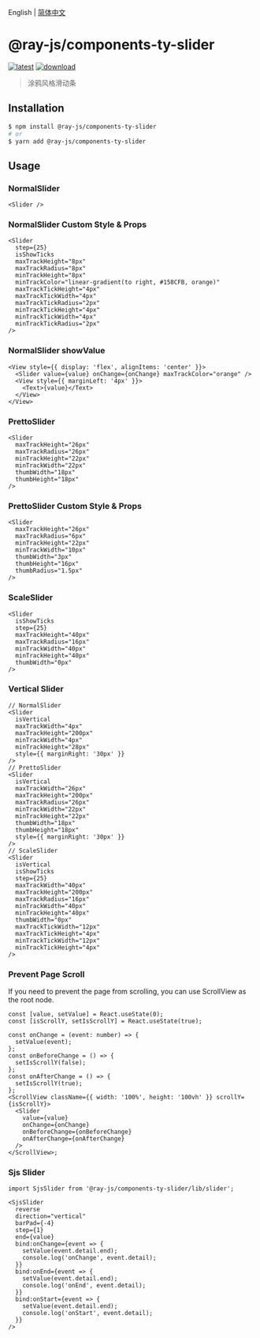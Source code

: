 English | [简体中文](./README-zh_CN.md)

# @ray-js/components-ty-slider

[![latest](https://img.shields.io/npm/v/@ray-js/components-ty-slider/latest.svg)](https://www.npmjs.com/package/@ray-js/components-ty-slider) [![download](https://img.shields.io/npm/dt/@ray-js/components-ty-slider.svg)](https://www.npmjs.com/package/@ray-js/components-ty-slider)

> 涂鸦风格滑动条

## Installation

```sh
$ npm install @ray-js/components-ty-slider
# or
$ yarn add @ray-js/components-ty-slider
```

## Usage

### NormalSlider

```tsx
<Slider />
```

### NormalSlider Custom Style & Props

```tsx
<Slider
  step={25}
  isShowTicks
  maxTrackHeight="8px"
  maxTrackRadius="8px"
  minTrackHeight="8px"
  minTrackColor="linear-gradient(to right, #158CFB, orange)"
  maxTrackTickHeight="4px"
  maxTrackTickWidth="4px"
  maxTrackTickRadius="2px"
  minTrackTickHeight="4px"
  minTrackTickWidth="4px"
  minTrackTickRadius="2px"
/>
```

### NormalSlider showValue

```tsx
<View style={{ display: 'flex', alignItems: 'center' }}>
  <Slider value={value} onChange={onChange} maxTrackColor="orange" />
  <View style={{ marginLeft: '4px' }}>
    <Text>{value}</Text>
  </View>
</View>
```

### PrettoSlider

```tsx
<Slider
  maxTrackHeight="26px"
  maxTrackRadius="26px"
  minTrackHeight="22px"
  minTrackWidth="22px"
  thumbWidth="18px"
  thumbHeight="18px"
/>
```

### PrettoSlider Custom Style & Props

```tsx
<Slider
  maxTrackHeight="26px"
  maxTrackRadius="6px"
  minTrackHeight="22px"
  minTrackWidth="10px"
  thumbWidth="3px"
  thumbHeight="16px"
  thumbRadius="1.5px"
/>
```

### ScaleSlider

```tsx
<Slider
  isShowTicks
  step={25}
  maxTrackHeight="40px"
  maxTrackRadius="16px"
  minTrackWidth="40px"
  minTrackHeight="40px"
  thumbWidth="0px"
/>
```

### Vertical Slider

```tsx
// NormalSlider
<Slider
  isVertical
  maxTrackWidth="4px"
  maxTrackHeight="200px"
  minTrackWidth="4px"
  minTrackHeight="28px"
  style={{ marginRight: '30px' }}
/>
// PrettoSlider
<Slider
  isVertical
  maxTrackWidth="26px"
  maxTrackHeight="200px"
  maxTrackRadius="26px"
  minTrackWidth="22px"
  minTrackHeight="22px"
  thumbWidth="18px"
  thumbHeight="18px"
  style={{ marginRight: '30px' }}
/>
// ScaleSlider
<Slider
  isVertical
  isShowTicks
  step={25}
  maxTrackWidth="40px"
  maxTrackHeight="200px"
  maxTrackRadius="16px"
  minTrackWidth="40px"
  minTrackHeight="40px"
  thumbWidth="0px"
  maxTrackTickWidth="12px"
  maxTrackTickHeight="4px"
  minTrackTickWidth="12px"
  minTrackTickHeight="4px"
/>
```

### Prevent Page Scroll

If you need to prevent the page from scrolling, you can use ScrollView as the root node.

```tsx
const [value, setValue] = React.useState(0);
const [isScrollY, setIsScrollY] = React.useState(true);

const onChange = (event: number) => {
  setValue(event);
};
const onBeforeChange = () => {
  setIsScrollY(false);
};
const onAfterChange = () => {
  setIsScrollY(true);
};
<ScrollView className={{ width: '100%', height: '100vh' }} scrollY={isScrollY}>
  <Slider
    value={value}
    onChange={onChange}
    onBeforeChange={onBeforeChange}
    onAfterChange={onAfterChange}
  />
</ScrollView>;
```

### Sjs Slider

```tsx
import SjsSlider from '@ray-js/components-ty-slider/lib/slider';

<SjsSlider
  reverse
  direction="vertical"
  barPad={-4}
  step={1}
  end={value}
  bind:onChange={event => {
    setValue(event.detail.end);
    console.log('onChange', event.detail);
  }}
  bind:onEnd={event => {
    setValue(event.detail.end);
    console.log('onEnd', event.detail);
  }}
  bind:onStart={event => {
    setValue(event.detail.end);
    console.log('onStart', event.detail);
  }}
/>
```
